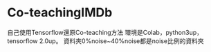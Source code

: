 # Co-teachingIMDb
自己使用Tensorflow還原Co-teaching方法
環境是Colab，python3up，tensorflow 2.0up。
資料夾0%noise~40%noise都是noise比例的資料夾

